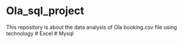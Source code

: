 # Ola_sql_project
This repository is about the data analysis of Ola booking.csv file using technology # Excel # Mysql

